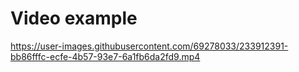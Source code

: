 # Video example

https://user-images.githubusercontent.com/69278033/233912391-bb86fffc-ecfe-4b57-93e7-6a1fb6da2fd9.mp4

